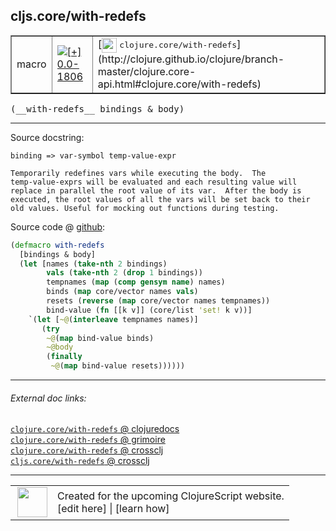 ## cljs.core/with-redefs



 <table border="1">
<tr>
<td>macro</td>
<td><a href="https://github.com/cljsinfo/cljs-api-docs/tree/0.0-1806"><img valign="middle" alt="[+] 0.0-1806" title="Added in 0.0-1806" src="https://img.shields.io/badge/+-0.0--1806-lightgrey.svg"></a> </td>
<td>
[<img height="24px" valign="middle" src="http://i.imgur.com/1GjPKvB.png"> <samp>clojure.core/with-redefs</samp>](http://clojure.github.io/clojure/branch-master/clojure.core-api.html#clojure.core/with-redefs)
</td>
</tr>
</table>


 <samp>
(__with-redefs__ bindings & body)<br>
</samp>

---





Source docstring:

```
binding => var-symbol temp-value-expr

Temporarily redefines vars while executing the body.  The
temp-value-exprs will be evaluated and each resulting value will
replace in parallel the root value of its var.  After the body is
executed, the root values of all the vars will be set back to their
old values. Useful for mocking out functions during testing.
```


Source code @ [github](https://github.com/clojure/clojurescript/blob/r2307/src/clj/cljs/core.clj#L1077-L1097):

```clj
(defmacro with-redefs
  [bindings & body]
  (let [names (take-nth 2 bindings)
        vals (take-nth 2 (drop 1 bindings))
        tempnames (map (comp gensym name) names)
        binds (map core/vector names vals)
        resets (reverse (map core/vector names tempnames))
        bind-value (fn [[k v]] (core/list 'set! k v))]
    `(let [~@(interleave tempnames names)]
       (try
        ~@(map bind-value binds)
        ~@body
        (finally
         ~@(map bind-value resets))))))
```

<!--
Repo - tag - source tree - lines:

 <pre>
clojurescript @ r2307
└── src
    └── clj
        └── cljs
            └── <ins>[core.clj:1077-1097](https://github.com/clojure/clojurescript/blob/r2307/src/clj/cljs/core.clj#L1077-L1097)</ins>
</pre>

-->

---



###### External doc links:

[`clojure.core/with-redefs` @ clojuredocs](http://clojuredocs.org/clojure.core/with-redefs)<br>
[`clojure.core/with-redefs` @ grimoire](http://conj.io/store/v1/org.clojure/clojure/1.7.0-beta3/clj/clojure.core/with-redefs/)<br>
[`clojure.core/with-redefs` @ crossclj](http://crossclj.info/fun/clojure.core/with-redefs.html)<br>
[`cljs.core/with-redefs` @ crossclj](http://crossclj.info/fun/cljs.core/with-redefs.html)<br>

---

 <table>
<tr><td>
<img valign="middle" align="right" width="48px" src="http://i.imgur.com/Hi20huC.png">
</td><td>
Created for the upcoming ClojureScript website.<br>
[edit here] | [learn how]
</td></tr></table>

[edit here]:https://github.com/cljsinfo/cljs-api-docs/blob/master/cljsdoc/cljs.core_with-redefs.cljsdoc
[learn how]:https://github.com/cljsinfo/cljs-api-docs/wiki/cljsdoc-files

<!--

This information was too distracting to show to readers, but I'll leave it
commented here since it is helpful to:

- pretty-print the data used to generate this document
- and show how to retrieve that data



The API data for this symbol:

```clj
{:ns "cljs.core",
 :name "with-redefs",
 :signature ["[bindings & body]"],
 :history [["+" "0.0-1806"]],
 :type "macro",
 :full-name-encode "cljs.core_with-redefs",
 :source {:code "(defmacro with-redefs\n  [bindings & body]\n  (let [names (take-nth 2 bindings)\n        vals (take-nth 2 (drop 1 bindings))\n        tempnames (map (comp gensym name) names)\n        binds (map core/vector names vals)\n        resets (reverse (map core/vector names tempnames))\n        bind-value (fn [[k v]] (core/list 'set! k v))]\n    `(let [~@(interleave tempnames names)]\n       (try\n        ~@(map bind-value binds)\n        ~@body\n        (finally\n         ~@(map bind-value resets))))))",
          :title "Source code",
          :repo "clojurescript",
          :tag "r2307",
          :filename "src/clj/cljs/core.clj",
          :lines [1077 1097]},
 :full-name "cljs.core/with-redefs",
 :clj-symbol "clojure.core/with-redefs",
 :docstring "binding => var-symbol temp-value-expr\n\nTemporarily redefines vars while executing the body.  The\ntemp-value-exprs will be evaluated and each resulting value will\nreplace in parallel the root value of its var.  After the body is\nexecuted, the root values of all the vars will be set back to their\nold values. Useful for mocking out functions during testing."}

```

Retrieve the API data for this symbol:

```clj
;; from Clojure REPL
(require '[clojure.edn :as edn])
(-> (slurp "https://raw.githubusercontent.com/cljsinfo/cljs-api-docs/catalog/cljs-api.edn")
    (edn/read-string)
    (get-in [:symbols "cljs.core/with-redefs"]))
```

-->
